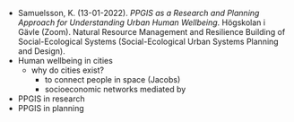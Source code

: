 - Samuelsson, K. (13-01-2022). _PPGIS as a Research and Planning Approach for Understanding Urban Human Wellbeing_. Högskolan i Gävle (Zoom). Natural Resource Management and Resilience Building of Social-Ecological Systems (Social-Ecological Urban Systems Planning and Design).
- Human wellbeing in cities
	- why do cities exist?
		- to connect people in space (Jacobs)
		- socioeconomic networks mediated by
- PPGIS in research
- PPGIS in planning
